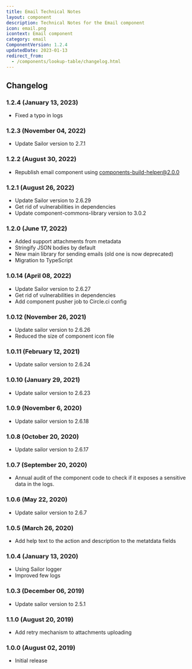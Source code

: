 ```yaml
---
title: Email Technical Notes
layout: component
description: Technical Notes for the Email component
icon: email.png
icontext: Email component
category: email
ComponentVersion: 1.2.4
updatedDate: 2023-01-13
redirect_from:
  - /components/lookup-table/changelog.html
---
```


## Changelog

### 1.2.4 (January 13, 2023)

* Fixed a typo in logs

### 1.2.3 (November 04, 2022)

* Update Sailor version to 2.7.1

### 1.2.2 (August 30, 2022)

* Republish email component using components-build-helper@2.0.0

### 1.2.1 (August 26, 2022)

* Update Sailor version to 2.6.29
* Get rid of vulnerabilities in dependencies
* Update component-commons-library version to 3.0.2

### 1.2.0 (June 17, 2022)

* Added support attachments from metadata
* Stringify JSON bodies by default
* New main library for sending emails (old one is now deprecated)
* Migration to TypeScript

### 1.0.14 (April 08, 2022)

* Update Sailor version to 2.6.27
* Get rid of vulnerabilities in dependencies
* Add component pusher job to Circle.ci config

### 1.0.12 (November 26, 2021)

* Update sailor version to 2.6.26
* Reduced the size of component icon file

### 1.0.11 (February 12, 2021)

* Update sailor version to 2.6.24

### 1.0.10 (January 29, 2021)

* Update sailor version to 2.6.23

### 1.0.9 (November 6, 2020)

* Update sailor version to 2.6.18

### 1.0.8 (October 20, 2020)

* Update sailor version to 2.6.17

### 1.0.7 (September 20, 2020)

* Annual audit of the component code to check if it exposes a sensitive data in the logs.

### 1.0.6 (May 22, 2020)

* Update sailor version to 2.6.7

### 1.0.5 (March 26, 2020)

* Add help text to the action and description to the metatdata fields

### 1.0.4 (January 13, 2020)

* Using Sailor logger
* Improved few logs

### 1.0.3 (December 06, 2019)

* Update sailor version to 2.5.1

### 1.1.0 (August 20, 2019)

* Add retry mechanism to attachments uploading

### 1.0.0 (August 02, 2019)

* Initial release
